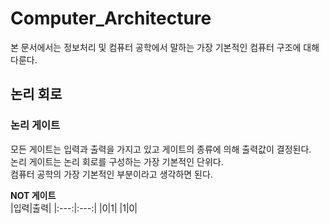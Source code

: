# Computer_Architecture  
본 문서에서는 정보처리 및 컴퓨터 공학에서 말하는 가장 기본적인 컴퓨터 구조에 대해 다룬다.  

## 논리 회로  
### 논리 게이트  
모든 게이트는 입력과 출력을 가지고 있고 게이트의 종류에 의해 출력값이 결정된다.  
논리 게이트는 논리 회로를 구성하는 가장 기본적인 단위다.  
컴퓨터 공학의 가장 기본적인 부분이라고 생각하면 된다.  

**NOT 게이트**  
|입력|출력|
|:---:|:---:|
|0|1|
|1|0|
